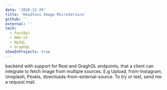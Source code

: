 ```yaml
---
date: '2018-12-29'
title: 'Headless Image MicroService'
github: ''
external: ''
tech:
  - FastApi
  - AWS-S3
  - MySQL
  - GraphQL
showInProjects: true
---
```


backend with support for Rest and GraghQL endpoints, that a client can integrate to fetch image from multiple sources. E.g Upload, from-Instagram, Unsplash, Pexels, downloads-from-external-source. To try or test, send me a request mail.
